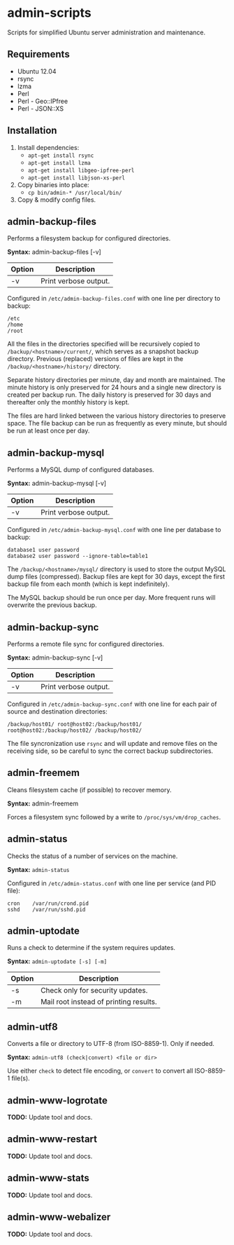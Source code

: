 admin-scripts
=============
Scripts for simplified Ubuntu server administration and
maintenance.


Requirements
------------
* Ubuntu 12.04
* rsync
* lzma
* Perl
* Perl - Geo::IPfree
* Perl - JSON::XS


Installation
------------
1. Install dependencies:
   - ```apt-get install rsync```
   - ```apt-get install lzma```
   - ```apt-get install libgeo-ipfree-perl```
   - ```apt-get install libjson-xs-perl```
2. Copy binaries into place:
   - ```cp bin/admin-* /usr/local/bin/```
3. Copy & modify config files.


admin-backup-files
------------------
Performs a filesystem backup for configured directories.

**Syntax:** admin-backup-files [-v]

Option | Description
-------|-------------------------------------------------
-v     | Print verbose output.

Configured in ```/etc/admin-backup-files.conf``` with one line
per directory to backup:

```
/etc
/home
/root
```

All the files in the directories specified will be recursively
copied to ```/backup/<hostname>/current/```, which serves as a
snapshot backup directory. Previous (replaced) versions of files
are kept in the ```/backup/<hostname>/history/``` directory.

Separate history directories per minute, day and month are
maintained. The minute history is only preserved for 24 hours
and a single new directory is created per backup run. The daily
history is preserved for 30 days and thereafter only the monthly
history is kept.

The files are hard linked between the various history directories
to preserve space. The file backup can be run as frequently as
every minute, but should be run at least once per day.


admin-backup-mysql
------------------
Performs a MySQL dump of configured databases.

**Syntax:** admin-backup-mysql [-v]

Option | Description
-------|-------------------------------------------------
-v     | Print verbose output.

Configured in ```/etc/admin-backup-mysql.conf``` with one line
per database to backup:

```
database1 user password
database2 user password --ignore-table=table1
```

The ```/backup/<hostname>/mysql/``` directory is used to
store the output MySQL dump files (compressed). Backup files are
kept for 30 days, except the first backup file from each month
(which is kept indefinitely).

The MySQL backup should be run once per day. More frequent runs
will overwrite the previous backup.


admin-backup-sync
-----------------
Performs a remote file sync for configured directories.

**Syntax:** admin-backup-sync [-v]

Option | Description
-------|-------------------------------------------------
-v     | Print verbose output.

Configured in ```/etc/admin-backup-sync.conf``` with one line
for each pair of source and destination directories:

```
/backup/host01/ root@host02:/backup/host01/
root@host02:/backup/host02/ /backup/host02/
```

The file syncronization use ```rsync``` and will update and
remove files on the receiving side, so be careful to sync the
correct backup subdirectories.


admin-freemem
-------------
Cleans filesystem cache (if possible) to recover memory.

**Syntax:** admin-freemem

Forces a filesystem sync followed by a write
to ```/proc/sys/vm/drop_caches```.


admin-status
------------
Checks the status of a number of services on the machine.

**Syntax:** ```admin-status```

Configured in ```/etc/admin-status.conf``` with one line
per service (and PID file):

```
cron    /var/run/crond.pid
sshd    /var/run/sshd.pid
```


admin-uptodate
--------------
Runs a check to determine if the system requires updates.

**Syntax:** ```admin-uptodate [-s] [-m]```  

Option | Description
-------|-------------------------------------------------
-s     | Check only for security updates.
-m     | Mail root instead of printing results.


admin-utf8
----------
Converts a file or directory to UTF-8 (from ISO-8859-1). Only if needed.

**Syntax:** ```admin-utf8 (check|convert) <file or dir>```

Use either ```check``` to detect file encoding, or ```convert``` to
convert all ISO-8859-1 file(s).


admin-www-logrotate
-------------------

**TODO:** Update tool and docs.


admin-www-restart
-----------------

**TODO:** Update tool and docs.


admin-www-stats
---------------

**TODO:** Update tool and docs.


admin-www-webalizer
-------------------

**TODO:** Update tool and docs.

